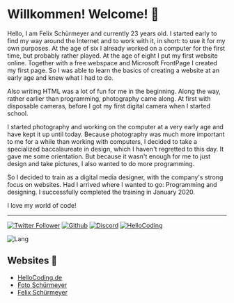 # Willkommen! Welcome! 👋

Hello, I am Felix Schürmeyer and currently 23 years old. I started early to find my way around the Internet and to work with it, in short: to use it for my own purposes. At the age of six I already worked on a computer for the first time, but probably rather played. At the age of eight I put my first website online. Together with a free webspace and Microsoft FrontPage I created my first page. So I was able to learn the basics of creating a website at an early age and knew what I had to do.

Also writing HTML was a lot of fun for me in the beginning. Along the way, rather earlier than programming, photography came along. At first with disposable cameras, before I got my first digital camera when I started school.

I started photography and working on the computer at a very early age and have kept it up until today. Because photography was much more important to me for a while than working with computers, I decided to take a specialized baccalaureate in design, which I haven't regretted to this day. It gave me some orientation. But because it wasn't enough for me to just design and take pictures, I also wanted to do more programming.

So I decided to train as a digital media designer, with the company's strong focus on websites. Had I arrived where I wanted to go: Programming and designing. I successfully completed the training in January 2020.

I love my world of code!

---

[![Twitter Follower](https://img.shields.io/twitter/follow/F_Schuermeyer?label=Twitter%20Follower&style=for-the-badge)](https://twitter.com/F_Schuermeyer) 
[![Github](https://img.shields.io/github/followers/fschuermeyer?label=Github%20Followers&style=for-the-badge)](https://github.com/fschuermeyer/)
[![Discord](https://img.shields.io/discord/530141674463035402?label=HelloCoding%20Discord&logo=Discord&logoColor=%23ffffff&style=for-the-badge)](http://hellocoding.de/discord)
[![HelloCoding](https://img.shields.io/endpoint?style=for-the-badge&url=https%3A%2F%2Fhellocoding.de%2Fapi%2Fbadge%2Ffelix-schuermeyer)](http://hellocoding.de/autor/felix-schuermeyer/)

![Lang](https://github-readme-stats.vercel.app/api/top-langs/?username=fschuermeyer&layout=compact)




## Websites 🚀

- [HelloCoding.de](http://hellocoding.de/)
- [Foto Schürmeyer](http://foto-schuermeyer.de/) 
- [Felix Schürmeyer](https://felixschuermeyer.de/)
